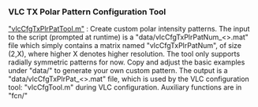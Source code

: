 ### VLC TX Polar Pattern Configuration Tool

<ins>"vlcCfgTxPlrPatTool.m"</ins> : Create custom polar intensity patterns. The input to the script (prompted at runtime) is a "data/vlcCfgTxPlrPatNum_<>.mat" file which simply contains a matrix named "vlcCfgTxPlrPatNum", of size (2,X), where higher X denotes higher resolution. The tool only supports radially symmetric patterns for now. Copy and adjust the basic examples under "data/" to generate your own custom pattern. The output is a "data/vlcCfgTxPlrPat_<>.mat" file, which is used by the VLC configuration tool: "vlcCfgTool.m" during VLC configuration. Auxiliary functions are in "fcn/"
